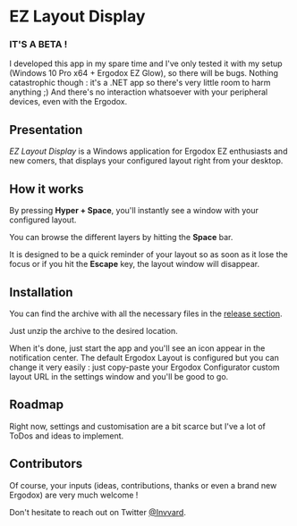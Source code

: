 # EZ Layout Display

### IT'S A BETA !
I developed this app in my spare time and I've only tested it with my setup (Windows 10 Pro x64 + Ergodox EZ Glow), so there will be bugs. Nothing catastrophic though : it's a .NET app so there's very little room to harm anything ;)
And there's no interaction whatsoever with your peripheral devices, even with the Ergodox.

## Presentation
_EZ Layout Display_ is a Windows application for Ergodox EZ enthusiasts and new comers, that displays your configured layout right from your desktop.

## How it works
By pressing **Hyper + Space**, you'll instantly see a window with your configured layout.

You can browse the different layers by hitting the **Space** bar.

It is designed to be a quick reminder of your layout so as soon as it lose the focus or if you hit the **Escape** key, the layout window will disappear.

## Installation
You can find the archive with all the necessary files in the [release section](https://github.com/Invvard/EZLayoutDisplay/releases).

Just unzip the archive to the desired location.

When it's done, just start the app and you'll see an icon appear in the notification center.
The default Ergodox Layout is configured but you can change it very easily : just copy-paste your Ergodox Configurator custom layout URL in the settings window and you'll be good to go.

## Roadmap 
Right now, settings and customisation are a bit scarce but I've a lot of ToDos and ideas to implement.

## Contributors
Of course, your inputs (ideas, contributions, thanks or even a brand new Ergodox) are very much welcome !

Don't hesitate to reach out on Twitter [@Invvard](https://twitter.com/invvard).
